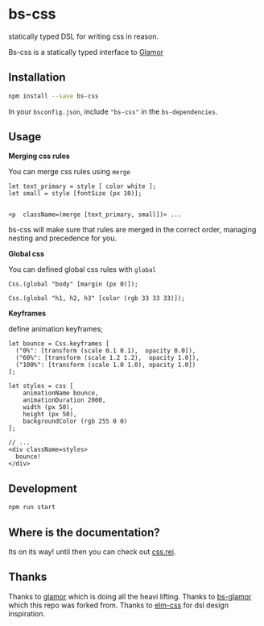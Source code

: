 # bs-css

statically typed DSL for writing css in reason.


Bs-css is a statically typed interface to [Glamor](https://github.com/threepointone/glamor)


## Installation

```sh
npm install --save bs-css
```

In your `bsconfig.json`, include `"bs-css"` in the `bs-dependencies`.

## Usage


**Merging css rules**

You can merge css rules using `merge`


```
let text_primary = style [ color white ];
let small = style [fontSize (px 10)];


<p  className=(merge [text_primary, small])> ...
```

bs-css will make sure that rules are merged in the correct order, managing nesting and precedence for you.


**Global css**

 You can defined global css rules with `global`

 ```
 Css.(global "body" [margin (px 0)]);

 Css.(global "h1, h2, h3" [color (rgb 33 33 33)]);

 ```

**Keyframes**

define animation keyframes;

```
let bounce = Css.keyframes [
  ("0%": [transform (scale 0.1 0.1),  opacity 0.0]),
  ("60%": [transform (scale 1.2 1.2),  opacity 1.0]),
  ("100%": [transform (scale 1.0 1.0), opacity 1.0])
];

let styles = css [
    animationName bounce,
    animationDuration 2000,
    width (px 50),
    height (px 50),
    backgroundColor (rgb 255 0 0)
];

// ...
<div className=styles>
  bounce!
</div>
```


## Development

```sh
npm run start
```


## Where is the documentation?
Its on its way!
until then you can check out [css.rei](./src/Css.rei).

## Thanks
Thanks to [glamor](https://github.com/threepointone/glamor) which is doing all the heavi lifting.
Thanks to [bs-glamor](https://github.com/poeschko/bs-glamor) which this repo was forked from.
Thanks to [elm-css](https://github.com/rtfeldman/elm-css) for dsl design inspiration.
